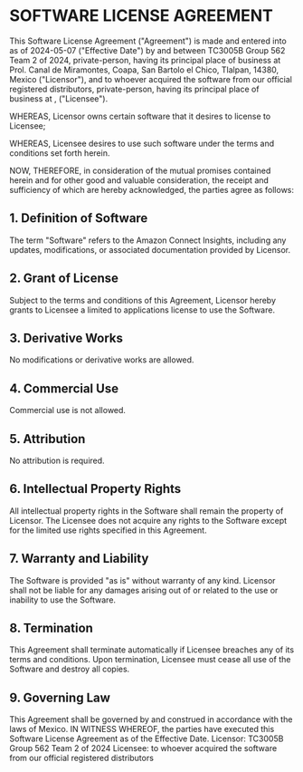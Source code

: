 # SOFTWARE LICENSE AGREEMENT

This Software License Agreement ("Agreement") is made and entered into as of 2024-05-07 ("Effective Date") by and between TC3005B Group 562 Team 2 of 2024, private-person, having its principal place of business at Prol. Canal de Miramontes, Coapa, San Bartolo el Chico, Tlalpan, 14380, Mexico ("Licensor"), and to whoever acquired the software from our official registered distributors, private-person, having its principal place of business at , ("Licensee").

WHEREAS, Licensor owns certain software that it desires to license to Licensee;

WHEREAS, Licensee desires to use such software under the terms and conditions set forth herein.

NOW, THEREFORE, in consideration of the mutual promises contained herein and for other good and valuable consideration, the receipt and sufficiency of which are hereby acknowledged, the parties agree as follows:

## 1. Definition of Software

The term "Software" refers to the Amazon Connect Insights, including any updates, modifications, or associated documentation provided by Licensor.

## 2. Grant of License

Subject to the terms and conditions of this Agreement, Licensor hereby grants to Licensee a limited to applications license to use the Software.

## 3. Derivative Works

No modifications or derivative works are allowed.

## 4. Commercial Use

Commercial use is not allowed.

## 5. Attribution

No attribution is required.

## 6. Intellectual Property Rights

All intellectual property rights in the Software shall remain the property of Licensor. The Licensee does not acquire any rights to the Software except for the limited use rights specified in this Agreement.

## 7. Warranty and Liability

The Software is provided "as is" without warranty of any kind. Licensor shall not be liable for any damages arising out of or related to the use or inability to use the Software.

## 8. Termination

This Agreement shall terminate automatically if Licensee breaches any of its terms and conditions. Upon termination, Licensee must cease all use of the Software and destroy all copies.

## 9. Governing Law

This Agreement shall be governed by and construed in accordance with the laws of Mexico.
IN WITNESS WHEREOF, the parties have executed this Software License Agreement as of the Effective Date.
Licensor: TC3005B Group 562 Team 2 of 2024
Licensee: to whoever acquired the software from our official registered distributors
